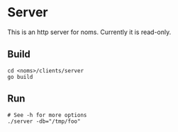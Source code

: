# Server

This is an http server for noms. Currently it is read-only.

## Build

```
cd <noms>/clients/server
go build
```

## Run
```
# See -h for more options
./server -db="/tmp/foo"
```
